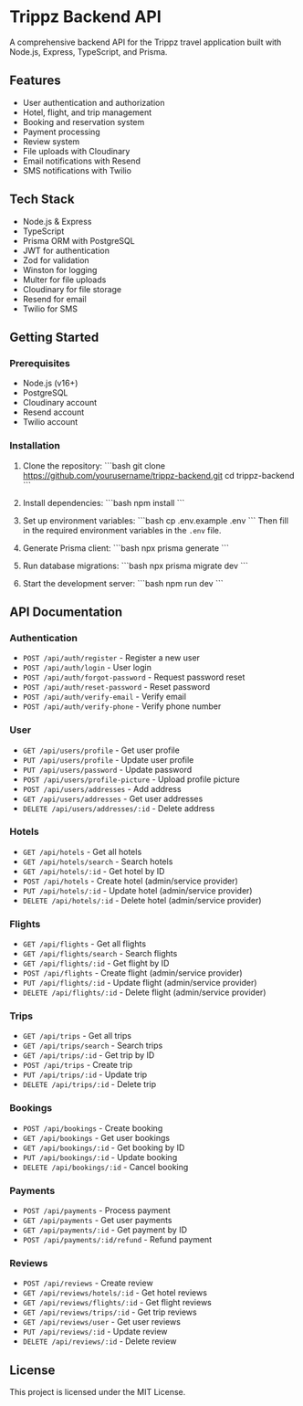 # Trippz Backend API

A comprehensive backend API for the Trippz travel application built with Node.js, Express, TypeScript, and Prisma.

## Features

- User authentication and authorization
- Hotel, flight, and trip management
- Booking and reservation system
- Payment processing
- Review system
- File uploads with Cloudinary
- Email notifications with Resend
- SMS notifications with Twilio

## Tech Stack

- Node.js & Express
- TypeScript
- Prisma ORM with PostgreSQL
- JWT for authentication
- Zod for validation
- Winston for logging
- Multer for file uploads
- Cloudinary for file storage
- Resend for email
- Twilio for SMS

## Getting Started

### Prerequisites

- Node.js (v16+)
- PostgreSQL
- Cloudinary account
- Resend account
- Twilio account

### Installation

1. Clone the repository:
   \`\`\`bash
   git clone https://github.com/yourusername/trippz-backend.git
   cd trippz-backend
   \`\`\`

2. Install dependencies:
   \`\`\`bash
   npm install
   \`\`\`

3. Set up environment variables:
   \`\`\`bash
   cp .env.example .env
   \`\`\`
   Then fill in the required environment variables in the `.env` file.

4. Generate Prisma client:
   \`\`\`bash
   npx prisma generate
   \`\`\`

5. Run database migrations:
   \`\`\`bash
   npx prisma migrate dev
   \`\`\`

6. Start the development server:
   \`\`\`bash
   npm run dev
   \`\`\`

## API Documentation

### Authentication

- `POST /api/auth/register` - Register a new user
- `POST /api/auth/login` - User login
- `POST /api/auth/forgot-password` - Request password reset
- `POST /api/auth/reset-password` - Reset password
- `POST /api/auth/verify-email` - Verify email
- `POST /api/auth/verify-phone` - Verify phone number

### User

- `GET /api/users/profile` - Get user profile
- `PUT /api/users/profile` - Update user profile
- `PUT /api/users/password` - Update password
- `POST /api/users/profile-picture` - Upload profile picture
- `POST /api/users/addresses` - Add address
- `GET /api/users/addresses` - Get user addresses
- `DELETE /api/users/addresses/:id` - Delete address

### Hotels

- `GET /api/hotels` - Get all hotels
- `GET /api/hotels/search` - Search hotels
- `GET /api/hotels/:id` - Get hotel by ID
- `POST /api/hotels` - Create hotel (admin/service provider)
- `PUT /api/hotels/:id` - Update hotel (admin/service provider)
- `DELETE /api/hotels/:id` - Delete hotel (admin/service provider)

### Flights

- `GET /api/flights` - Get all flights
- `GET /api/flights/search` - Search flights
- `GET /api/flights/:id` - Get flight by ID
- `POST /api/flights` - Create flight (admin/service provider)
- `PUT /api/flights/:id` - Update flight (admin/service provider)
- `DELETE /api/flights/:id` - Delete flight (admin/service provider)

### Trips

- `GET /api/trips` - Get all trips
- `GET /api/trips/search` - Search trips
- `GET /api/trips/:id` - Get trip by ID
- `POST /api/trips` - Create trip
- `PUT /api/trips/:id` - Update trip
- `DELETE /api/trips/:id` - Delete trip

### Bookings

- `POST /api/bookings` - Create booking
- `GET /api/bookings` - Get user bookings
- `GET /api/bookings/:id` - Get booking by ID
- `PUT /api/bookings/:id` - Update booking
- `DELETE /api/bookings/:id` - Cancel booking

### Payments

- `POST /api/payments` - Process payment
- `GET /api/payments` - Get user payments
- `GET /api/payments/:id` - Get payment by ID
- `POST /api/payments/:id/refund` - Refund payment

### Reviews

- `POST /api/reviews` - Create review
- `GET /api/reviews/hotels/:id` - Get hotel reviews
- `GET /api/reviews/flights/:id` - Get flight reviews
- `GET /api/reviews/trips/:id` - Get trip reviews
- `GET /api/reviews/user` - Get user reviews
- `PUT /api/reviews/:id` - Update review
- `DELETE /api/reviews/:id` - Delete review

## License

This project is licensed under the MIT License.
